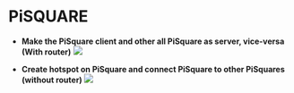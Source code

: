 # PiSQUARE

* **Make the PiSquare client and other all PiSquare as server, vice-versa (With router)**
    <img src = "https://github.com/sbcshop/PiSquare/blob/main/images/gif2.gif" />
    
    
* **Create hotspot on PiSquare and connect PiSquare to other PiSquares (without router)**
    <img src = "https://github.com/sbcshop/PiSquare/blob/main/images/gif5.gif" />
